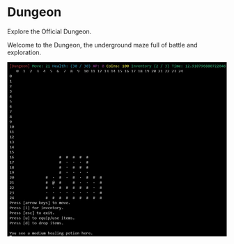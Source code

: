 # Dungeon
Explore the Official Dungeon.

Welcome to the Dungeon, the underground maze full of battle and exploration.

<img src="/resources/dungeon-1.jpg" width="520" height="400"/>

